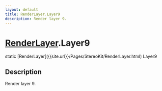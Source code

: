 ```yaml
---
layout: default
title: RenderLayer.Layer9
description: Render layer 9.
---
```

# [RenderLayer]({{site.url}}/Pages/StereoKit/RenderLayer.html).Layer9

<div class='signature' markdown='1'>
static [RenderLayer]({{site.url}}/Pages/StereoKit/RenderLayer.html) Layer9
</div>

## Description
Render layer 9.

